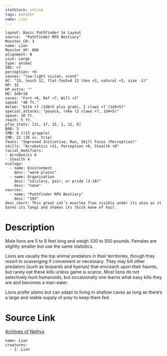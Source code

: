 ```yaml
---
statblock: inline
tags: monster
name: Lion
---
```

```statblock
layout: Basic Pathfinder 1e Layout
source:  "Pathfinder RPG Bestiary"
Monster_CR: 3
name: Lion
Monster_XP: 800
alignment: N
size: Large
type: animal
INI: +7
perception: +9
senses: "low-light vision, scent"
AC: "15, touch 12, flat-footed 12 (dex +3, natural +3, size -1)"
HP: 32
HP_extra: ""
HD: 5d8+10
saves: "Fort +6, Ref +7, Will +2"
speed: "40 ft."
melee: "bite +7 (1d8+5 plus grab), 2 claws +7 (1d4+5)"
special_attacks: "pounce, rake (2 claws +7, 1d4+5)"
space: 10 ft.
reach: 5 ft.
pf1e_stats: [21, 17, 15, 2, 12, 6]
BAB: 3
CMB: 9 (+13 grapple)
CMD: 22 (26 vs. trip)
feats: "Improved Initiative, Run, Skill Focus (Perception)"
skills: "Acrobatics +11, Perception +9, Stealth +8"
racial_modifiers:
- Acrobatics 4
- Stealth 4
ecology:
  - name: Environment
    desc: "warm plains"
  - name: Organisation
    desc: "solitary, pair, or pride (3-10)"
    desc: "none"
sources:
  - name: "Pathfinder RPG Bestiary"
    desc: "193"
desc_short: This great cat’s muscles flex visibly under its skin as it bares its fangs and shakes its thick mane of hair.
```
# Description
Male lions are 5 to 8 feet long and weigh 330 to 550 pounds. Females are slightly smaller but use the same statistics.

Lions are usually the top animal predators in their territories, though they resort to scavenging if convenient or necessary. They may kill other predators (such as leopards and hyenas) that encroach upon their haunts, but rarely eat these kills unless game is scarce. Most lions do not selectively hunt humanoids, but occasionally one learns what easy kills they are and becomes a man-eater.

Lions prefer plains but can adapt to living in shallow caves as long as there’s a large and stable supply of prey to keep them fed.
# Source Link
[Archives of Nethys](https://aonprd.com/MonsterDisplay.aspx?ItemName=Lion)
```encounter-table
name: Lion
creatures:
  - 1: Lion
```
